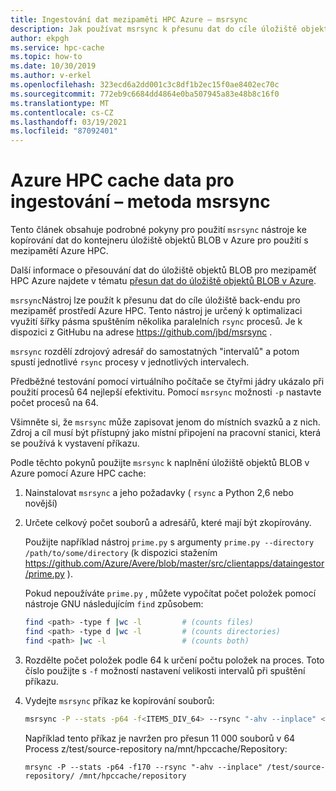 ```yaml
---
title: Ingestování dat mezipaměti HPC Azure – msrsync
description: Jak používat msrsync k přesunu dat do cíle úložiště objektů BLOB v mezipaměti HPC Azure
author: ekpgh
ms.service: hpc-cache
ms.topic: how-to
ms.date: 10/30/2019
ms.author: v-erkel
ms.openlocfilehash: 323ecd6a2dd001c3c8df1b2ec15f0ae8402ec70c
ms.sourcegitcommit: 772eb9c6684dd4864e0ba507945a83e48b8c16f0
ms.translationtype: MT
ms.contentlocale: cs-CZ
ms.lasthandoff: 03/19/2021
ms.locfileid: "87092401"
---
```

# <a name="azure-hpc-cache-data-ingest---msrsync-method"></a>Azure HPC cache data pro ingestování – metoda msrsync

Tento článek obsahuje podrobné pokyny pro použití ``msrsync`` nástroje ke kopírování dat do kontejneru úložiště objektů BLOB v Azure pro použití s mezipamětí Azure HPC.

Další informace o přesouvání dat do úložiště objektů BLOB pro mezipaměť HPC Azure najdete v tématu [přesun dat do úložiště objektů BLOB v Azure](hpc-cache-ingest.md).

``msrsync``Nástroj lze použít k přesunu dat do cíle úložiště back-endu pro mezipaměť prostředí Azure HPC. Tento nástroj je určený k optimalizaci využití šířky pásma spuštěním několika paralelních ``rsync`` procesů. Je k dispozici z GitHubu na adrese https://github.com/jbd/msrsync .

``msrsync`` rozdělí zdrojový adresář do samostatných "intervalů" a potom spustí jednotlivé ``rsync`` procesy v jednotlivých intervalech.

Předběžné testování pomocí virtuálního počítače se čtyřmi jádry ukázalo při použití procesů 64 nejlepší efektivitu. Pomocí ``msrsync`` možnosti ``-p`` nastavte počet procesů na 64.

Všimněte si, že ``msrsync`` může zapisovat jenom do místních svazků a z nich. Zdroj a cíl musí být přístupný jako místní připojení na pracovní stanici, která se používá k vystavení příkazu.

Podle těchto pokynů použijte ``msrsync`` k naplnění úložiště objektů BLOB v Azure pomocí Azure HPC cache:

1. Nainstalovat ``msrsync`` a jeho požadavky ( ``rsync`` a Python 2,6 nebo novější)
1. Určete celkový počet souborů a adresářů, které mají být zkopírovány.

   Použijte například nástroj ``prime.py`` s argumenty ```prime.py --directory /path/to/some/directory``` (k dispozici stažením <https://github.com/Azure/Avere/blob/master/src/clientapps/dataingestor/prime.py> ).

   Pokud nepoužíváte ``prime.py`` , můžete vypočítat počet položek pomocí nástroje GNU následujícím ``find`` způsobem:

   ```bash
   find <path> -type f |wc -l         # (counts files)
   find <path> -type d |wc -l         # (counts directories)
   find <path> |wc -l                 # (counts both)
   ```

1. Rozdělte počet položek podle 64 k určení počtu položek na proces. Toto číslo použijte s ``-f`` možností nastavení velikosti intervalů při spuštění příkazu.

1. Vydejte ``msrsync`` příkaz ke kopírování souborů:

   ```bash
   msrsync -P --stats -p64 -f<ITEMS_DIV_64> --rsync "-ahv --inplace" <SOURCE_PATH> <DESTINATION_PATH>
   ```

   Například tento příkaz je navržen pro přesun 11 000 souborů v 64 Process z/test/source-repository na/mnt/hpccache/Repository:

   ``mrsync -P --stats -p64 -f170 --rsync "-ahv --inplace" /test/source-repository/ /mnt/hpccache/repository``
